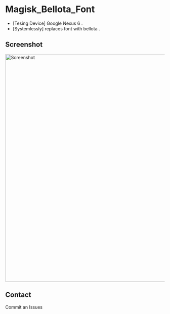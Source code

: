 # Magisk_Bellota_Font
* [Tesing Device]	Google Nexus 6 .
* [Systemlessly]	replaces font with bellota .

## Screenshot ##
<img src="" alt="Screenshot" height="720px">

## Contact ##
Commit an Issues

